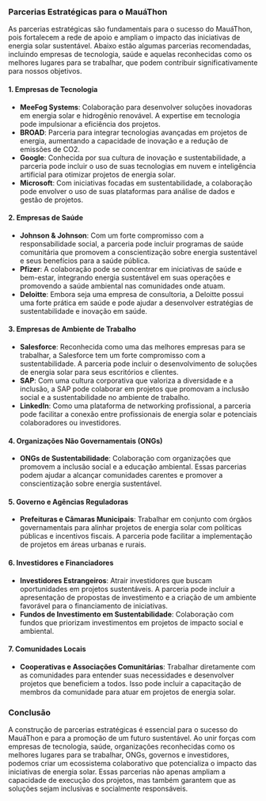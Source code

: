 ### Parcerias Estratégicas para o MauáThon

As parcerias estratégicas são fundamentais para o sucesso do MauáThon, pois fortalecem a rede de apoio e ampliam o impacto das iniciativas de energia solar sustentável. Abaixo estão algumas parcerias recomendadas, incluindo empresas de tecnologia, saúde e aquelas reconhecidas como os melhores lugares para se trabalhar, que podem contribuir significativamente para nossos objetivos.

#### 1. **Empresas de Tecnologia**
- **MeeFog Systems**: Colaboração para desenvolver soluções inovadoras em energia solar e hidrogênio renovável. A expertise em tecnologia pode impulsionar a eficiência dos projetos.
- **BROAD**: Parceria para integrar tecnologias avançadas em projetos de energia, aumentando a capacidade de inovação e a redução de emissões de CO2.
- **Google**: Conhecida por sua cultura de inovação e sustentabilidade, a parceria pode incluir o uso de suas tecnologias em nuvem e inteligência artificial para otimizar projetos de energia solar.
- **Microsoft**: Com iniciativas focadas em sustentabilidade, a colaboração pode envolver o uso de suas plataformas para análise de dados e gestão de projetos.

#### 2. **Empresas de Saúde**
- **Johnson & Johnson**: Com um forte compromisso com a responsabilidade social, a parceria pode incluir programas de saúde comunitária que promovem a conscientização sobre energia sustentável e seus benefícios para a saúde pública.
- **Pfizer**: A colaboração pode se concentrar em iniciativas de saúde e bem-estar, integrando energia sustentável em suas operações e promovendo a saúde ambiental nas comunidades onde atuam.
- **Deloitte**: Embora seja uma empresa de consultoria, a Deloitte possui uma forte prática em saúde e pode ajudar a desenvolver estratégias de sustentabilidade e inovação em saúde.

#### 3. **Empresas de Ambiente de Trabalho**
- **Salesforce**: Reconhecida como uma das melhores empresas para se trabalhar, a Salesforce tem um forte compromisso com a sustentabilidade. A parceria pode incluir o desenvolvimento de soluções de energia solar para seus escritórios e clientes.
- **SAP**: Com uma cultura corporativa que valoriza a diversidade e a inclusão, a SAP pode colaborar em projetos que promovam a inclusão social e a sustentabilidade no ambiente de trabalho.
- **LinkedIn**: Como uma plataforma de networking profissional, a parceria pode facilitar a conexão entre profissionais de energia solar e potenciais colaboradores ou investidores.

#### 4. **Organizações Não Governamentais (ONGs)**
- **ONGs de Sustentabilidade**: Colaboração com organizações que promovem a inclusão social e a educação ambiental. Essas parcerias podem ajudar a alcançar comunidades carentes e promover a conscientização sobre energia sustentável.

#### 5. **Governo e Agências Reguladoras**
- **Prefeituras e Câmaras Municipais**: Trabalhar em conjunto com órgãos governamentais para alinhar projetos de energia solar com políticas públicas e incentivos fiscais. A parceria pode facilitar a implementação de projetos em áreas urbanas e rurais.

#### 6. **Investidores e Financiadores**
- **Investidores Estrangeiros**: Atrair investidores que buscam oportunidades em projetos sustentáveis. A parceria pode incluir a apresentação de propostas de investimento e a criação de um ambiente favorável para o financiamento de iniciativas.
- **Fundos de Investimento em Sustentabilidade**: Colaboração com fundos que priorizam investimentos em projetos de impacto social e ambiental.

#### 7. **Comunidades Locais**
- **Cooperativas e Associações Comunitárias**: Trabalhar diretamente com as comunidades para entender suas necessidades e desenvolver projetos que beneficiem a todos. Isso pode incluir a capacitação de membros da comunidade para atuar em projetos de energia solar.

### Conclusão
A construção de parcerias estratégicas é essencial para o sucesso do MauáThon e para a promoção de um futuro sustentável. Ao unir forças com empresas de tecnologia, saúde, organizações reconhecidas como os melhores lugares para se trabalhar, ONGs, governos e investidores, podemos criar um ecossistema colaborativo que potencializa o impacto das iniciativas de energia solar. Essas parcerias não apenas ampliam a capacidade de execução dos projetos, mas também garantem que as soluções sejam inclusivas e socialmente responsáveis.